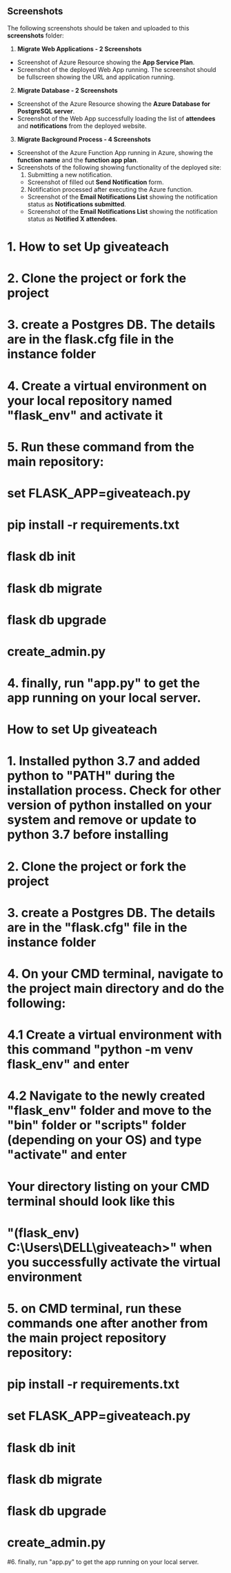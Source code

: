 ## Screenshots

The following screenshots should be taken and uploaded to this **screenshots** folder:

1. **Migrate Web Applications - 2 Screenshots**
 - Screenshot of Azure Resource showing the **App Service Plan**.
 - Screenshot of the deployed Web App running. The screenshot should be fullscreen showing the URL and application running.
2. **Migrate Database - 2 Screenshots**
 - Screenshot of the Azure Resource showing the **Azure Database for PostgreSQL server**.
 - Screenshot of the Web App successfully loading the list of **attendees** and **notifications** from the deployed website.
3. **Migrate Background Process - 4 Screenshots**
 - Screenshot of the Azure Function App running in Azure, showing the **function name** and the **function app plan**.
 - Screenshots of the following showing functionality of the deployed site:
    1. Submitting a new notification.
      - Screenshot of filled out **Send Notification** form.
    2. Notification processed after executing the Azure function.
      - Screenshot of the **Email Notifications List** showing the notification status as **Notifications submitted**.
      - Screenshot of the **Email Notifications List** showing the notification status as **Notified X attendees**.



# 1. How to set Up giveateach
# 2. Clone the project or fork the project 
# 3. create a Postgres DB. The details are in the flask.cfg file in the instance folder
# 4. Create a virtual environment on your local repository named "flask_env" and activate it 
# 5. Run these command from the main repository: 
#    set FLASK_APP=giveateach.py
#    pip install -r requirements.txt
#    flask db init
#    flask db migrate
#    flask db upgrade
#    create_admin.py

# 4. finally, run "app.py" to get the app running on your local server.


#  How to set Up giveateach
# 1. Installed python 3.7 and added python to "PATH" during the installation process. Check for other   version of python installed on your system and remove or update to python 3.7 before installing
# 2. Clone the project or fork the project 
# 3. create a Postgres DB. The details are in the "flask.cfg" file in the instance folder
# 4. On your CMD terminal, navigate to the project main directory and do the following:
# 4.1 Create a virtual environment with this command "python -m venv flask_env" and enter
# 4.2 Navigate to the newly created "flask_env" folder and move to the "bin" folder or "scripts" folder (depending on your OS) and type "activate" and enter
# Your directory listing on your CMD terminal should look like this 
# "(flask_env) C:\Users\DELL\giveateach>" when you successfully activate the virtual environment
# 5. on CMD terminal, run these commands one after another from the main project repository repository: 
#    pip install -r requirements.txt
#    set FLASK_APP=giveateach.py
#    flask db init
#    flask db migrate
#    flask db upgrade
#    create_admin.py
#6. finally, run "app.py" to get the app running on your local server.
